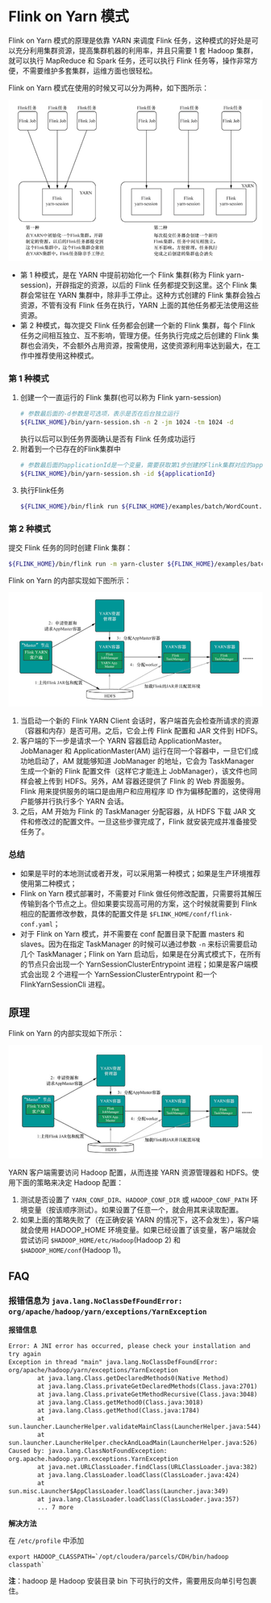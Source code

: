 # Flink on Yarn 模式

Flink on Yarn 模式的原理是依靠 YARN 来调度 Flink 任务，这种模式的好处是可以充分利用集群资源，提高集群机器的利用率，并且只需要 1 套 Hadoop 集群，就可以执行 MapReduce 和 Spark 任务，还可以执行 Flink 任务等，操作非常方便，不需要维护多套集群，运维方面也很轻松。

Flink on Yarn 模式在使用的时候又可以分为两种，如下图所示：

![image-20201119145440377](images/image-20201119145440377.png)

- 第 1 种模式，是在 YARN 中提前初始化一个 Flink 集群(称为 Flink yarn-session)，开辟指定的资源，以后的 Flink 任务都提交到这里。这个 Flink 集群会常驻在 YARN 集群中，除非手工停止。这种方式创建的 Flink 集群会独占资源，不管有没有 Flink 任务在执行，YARN 上面的其他任务都无法使用这些资源。
- 第 2 种模式，每次提交 Flink 任务都会创建一个新的 Flink 集群，每个 Flink 任务之间相互独立、互不影响，管理方便。任务执行完成之后创建的 Flink 集群也会消失，不会额外占用资源，按需使用，这使资源利用率达到最大，在工作中推荐使用这种模式。

### 第 1 种模式

1. 创建一个一直运行的 Flink 集群(也可以称为 Flink yarn-session)
    ```bash
    # 参数最后面的-d参数是可选项，表示是否在后台独立运行
    ${FLINK_HOME}/bin/yarn-session.sh -n 2 -jm 1024 -tm 1024 -d
    ```
    执行以后可以到任务界面确认是否有 Flink 任务成功运行
2. 附着到一个已存在的Flink集群中
   ```bash
   # 参数最后面的applicationId是一个变量，需要获取第1步创建的Flink集群对应的applicationId信息。
   ${FLINK_HOME}/bin/yarn-session.sh -id ${applicationId}
   ```
3. 执行Flink任务
   ```bash
   ${FLINK_HOME}/bin/flink run ${FLINK_HOME}/examples/batch/WordCount.jar
   ```

### 第 2 种模式

提交 Flink 任务的同时创建 Flink 集群：

```bash
${FLINK_HOME}/bin/flink run -m yarn-cluster ${FLINK_HOME}/examples/batch/WordCount.jar
```

Flink on Yarn 的内部实现如下图所示：

![image-20201119150617224](images/image-20201119150617224.png)

1. 当启动一个新的 Flink YARN Client 会话时，客户端首先会检查所请求的资源（容器和内存）是否可用。之后，它会上传 Flink 配置和 JAR 文件到 HDFS。
2. 客户端的下一步是请求一个 YARN 容器启动 ApplicationMaster。JobManager 和 ApplicationMaster(AM) 运行在同一个容器中，一旦它们成功地启动了，AM 就能够知道 JobManager 的地址，它会为 TaskManager 生成一个新的 Flink 配置文件（这样它才能连上 JobManager），该文件也同样会被上传到 HDFS。另外，AM 容器还提供了 Flink 的 Web 界面服务。Flink 用来提供服务的端口是由用户和应用程序 ID 作为偏移配置的，这使得用户能够并行执行多个 YARN 会话。
3. 之后，AM 开始为 Flink 的 TaskManager 分配容器，从 HDFS 下载 JAR 文件和修改过的配置文件。一旦这些步骤完成了，Flink 就安装完成并准备接受任务了。

### 总结

- 如果是平时的本地测试或者开发，可以采用第一种模式；如果是生产环境推荐使用第二种模式；
- Flink on Yarn 模式部署时，不需要对 Flink 做任何修改配置，只需要将其解压传输到各个节点之上。但如果要实现高可用的方案，这个时候就需要到 Flink 相应的配置修改参数，具体的配置文件是 `$FLINK_HOME/conf/flink-conf.yaml`；
- 对于 Flink on Yarn 模式，并不需要在 conf 配置目录下配置 masters 和 slaves。因为在指定 TaskManager 的时候可以通过参数 `-n` 来标识需要启动几个 TaskManager；Flink on Yarn 启动后，如果是在分离式模式下，在所有的节点只会出现一个 YarnSessionClusterEntrypoint 进程；如果是客户端模式会出现 2 个进程一个 YarnSessionClusterEntrypoint 和一个 FlinkYarnSessionCli 进程。

## 原理

Flink on Yarn 的内部实现如下所示：

![Flink_on_Yarn交互过程](images/Flink_on_Yarn-20210324104025.png)

YARN 客户端需要访问 Hadoop 配置，从而连接 YARN 资源管理器和 HDFS。使用下面的策略来决定 Hadoop 配置：

1. 测试是否设置了 `YARN_CONF_DIR`、`HADOOP_CONF_DIR` 或 `HADOOP_CONF_PATH` 环境变量（按该顺序测试）。如果设置了任意一个，就会用其来读取配置。
2. 如果上面的策略失败了（在正确安装 YARN 的情况下，这不会发生），客户端就会使用 HADOOP_HOME 环境变量。如果已经设置了该变量，客户端就会尝试访问 `$HADOOP_HOME/etc/Hadoop`(Hadoop 2) 和 `$HADOOP_HOME/conf`(Hadoop 1)。

## FAQ

### 报错信息为 `java.lang.NoClassDefFoundError: org/apache/hadoop/yarn/exceptions/YarnException`

**报错信息**

```
Error: A JNI error has occurred, please check your installation and try again
Exception in thread "main" java.lang.NoClassDefFoundError: org/apache/hadoop/yarn/exceptions/YarnException
        at java.lang.Class.getDeclaredMethods0(Native Method)
        at java.lang.Class.privateGetDeclaredMethods(Class.java:2701)
        at java.lang.Class.privateGetMethodRecursive(Class.java:3048)
        at java.lang.Class.getMethod0(Class.java:3018)
        at java.lang.Class.getMethod(Class.java:1784)
        at sun.launcher.LauncherHelper.validateMainClass(LauncherHelper.java:544)
        at sun.launcher.LauncherHelper.checkAndLoadMain(LauncherHelper.java:526)
Caused by: java.lang.ClassNotFoundException: org.apache.hadoop.yarn.exceptions.YarnException
        at java.net.URLClassLoader.findClass(URLClassLoader.java:382)
        at java.lang.ClassLoader.loadClass(ClassLoader.java:424)
        at sun.misc.Launcher$AppClassLoader.loadClass(Launcher.java:349)
        at java.lang.ClassLoader.loadClass(ClassLoader.java:357)
        ... 7 more
```

**解决方法**

在 `/etc/profile` 中添加

```
export HADOOP_CLASSPATH=`/opt/cloudera/parcels/CDH/bin/hadoop classpath`
```

**注**：hadoop 是 Hadoop 安装目录 bin 下可执行的文件，需要用反向单引号包裹住。
